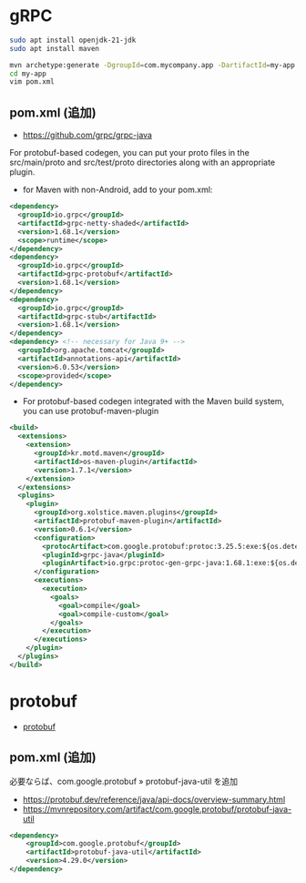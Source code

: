 # gRPC
```zsh
sudo apt install openjdk-21-jdk
sudo apt install maven
```
```zsh
mvn archetype:generate -DgroupId=com.mycompany.app -DartifactId=my-app -DarchetypeArtifactId=maven-archetype-quickstart -DarchetypeVersion=1.5 -DinteractiveMode=false
cd my-app
vim pom.xml
```
## pom.xml (追加)
- https://github.com/grpc/grpc-java

For protobuf-based codegen, you can put your proto files in the src/main/proto and src/test/proto directories along with an appropriate plugin.

- for Maven with non-Android, add to your pom.xml:
```xml
<dependency>
  <groupId>io.grpc</groupId>
  <artifactId>grpc-netty-shaded</artifactId>
  <version>1.68.1</version>
  <scope>runtime</scope>
</dependency>
<dependency>
  <groupId>io.grpc</groupId>
  <artifactId>grpc-protobuf</artifactId>
  <version>1.68.1</version>
</dependency>
<dependency>
  <groupId>io.grpc</groupId>
  <artifactId>grpc-stub</artifactId>
  <version>1.68.1</version>
</dependency>
<dependency> <!-- necessary for Java 9+ -->
  <groupId>org.apache.tomcat</groupId>
  <artifactId>annotations-api</artifactId>
  <version>6.0.53</version>
  <scope>provided</scope>
</dependency>
```
- For protobuf-based codegen integrated with the Maven build system, you can use protobuf-maven-plugin
```xml
<build>
  <extensions>
    <extension>
      <groupId>kr.motd.maven</groupId>
      <artifactId>os-maven-plugin</artifactId>
      <version>1.7.1</version>
    </extension>
  </extensions>
  <plugins>
    <plugin>
      <groupId>org.xolstice.maven.plugins</groupId>
      <artifactId>protobuf-maven-plugin</artifactId>
      <version>0.6.1</version>
      <configuration>
        <protocArtifact>com.google.protobuf:protoc:3.25.5:exe:${os.detected.classifier}</protocArtifact>
        <pluginId>grpc-java</pluginId>
        <pluginArtifact>io.grpc:protoc-gen-grpc-java:1.68.1:exe:${os.detected.classifier}</pluginArtifact>
      </configuration>
      <executions>
        <execution>
          <goals>
            <goal>compile</goal>
            <goal>compile-custom</goal>
          </goals>
        </execution>
      </executions>
    </plugin>
  </plugins>
</build>
```
# protobuf
- [protobuf](../protobuf/READEME.md)
## pom.xml (追加)
必要ならば、com.google.protobuf » protobuf-java-util を追加
- https://protobuf.dev/reference/java/api-docs/overview-summary.html
- https://mvnrepository.com/artifact/com.google.protobuf/protobuf-java-util
```xml
<dependency>
    <groupId>com.google.protobuf</groupId>
    <artifactId>protobuf-java-util</artifactId>
    <version>4.29.0</version>
</dependency>
```
